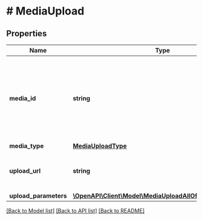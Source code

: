 # # MediaUpload

## Properties

Name | Type | Description | Notes
------------ | ------------- | ------------- | -------------
**media_id** | **string** | Unique identifier for this media upload. Used to track status and for attaching during Pin creation. | [optional]
**media_type** | [**MediaUploadType**](MediaUploadType.md) |  | [optional]
**upload_url** | **string** | The URL where you will POST your media file. | [optional]
**upload_parameters** | [**\OpenAPI\Client\Model\MediaUploadAllOfUploadParameters**](MediaUploadAllOfUploadParameters.md) |  | [optional]

[[Back to Model list]](../../README.md#models) [[Back to API list]](../../README.md#endpoints) [[Back to README]](../../README.md)
